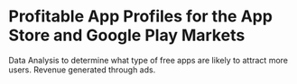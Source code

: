 # Profitable App Profiles for the App Store and Google Play Markets
 Data Analysis to determine what type of free apps are likely to attract more users. Revenue generated through ads.
